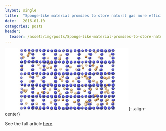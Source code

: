 ```yaml
---
layout: single
title:  "Sponge-like material promises to store natural gas more efficiently - UPI"
date:   2016-01-10
categories: posts
header:
  teaser: /assets/img/posts/Sponge-like-material-promises-to-store-natural-gas-more-efficiently.png
---
```

![ubi](/assets/img/posts/Sponge-like-material-promises-to-store-natural-gas-more-efficiently.png){: .align-center}

See the full article [here](https://www.upi.com/Science_News/2016/01/20/Sponge-like-material-promises-to-store-natural-gas-more-efficiently/8101453315667/).
